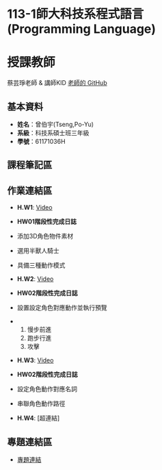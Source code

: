 # 113-1師大科技系程式語言(Programming Language)
# 授課教師
蔡芸琤老師  &  講師KID
[老師的 GitHub](https://github.com/peculab/Database)

## 基本資料
- **姓名**：曾伯宇(Tseng,Po-Yu)
- **系級**：科技系碩士班三年級
- **學號**：61171036H

## 課程筆記區

## 作業連結區
- **H.W1**: [Video](https://drive.google.com/file/d/1Hl8CjZ8ij5JtKv832gpuW3qJF2h_DegW/view?usp=sharing)
- **HW01階段性完成日誌**

- 添加3D角色物件素材
- 選用半獸人騎士
- 具備三種動作模式

- **H.W2**: [Video](https://drive.google.com/file/d/132QGlb60tzutg7H-MO6CKb5O7I5I9jGj/view?usp=drive_link) 
- **HW02階段性完成日誌**

- 設置設定角色對應動作並執行預覽
- 1. 慢步前進
  2. 跑步行進
  3. 攻擊

- **H.W3**: [Video](https://youtu.be/XXXXXX)
- **HW02階段性完成日誌**
- 設定角色動作對應名詞
- 串聯角色動作路徑
  
- **H.W4**: [超連結]

## 專題連結區
- [專題連結](超連結)
